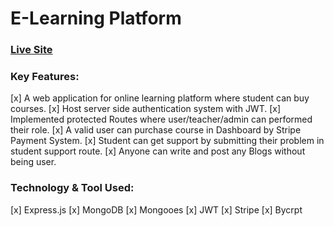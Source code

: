 # E-Learning Platform
### [Live Site](https://e-learning-server-omega.vercel.app/ "E-Learning Platform")

### Key Features:
[x]  A web application for online learning platform where student can buy courses.
[x]  Host server side authentication system with JWT.
[x]  Implemented protected Routes where user/teacher/admin can performed their role.
[x]  A valid user can purchase course in Dashboard by Stripe Payment System.
[x]  Student can get support by submitting their problem in student support route.
[x]  Anyone can write and post any Blogs without being user.

### Technology & Tool Used: 
[x] Express.js 
[x] MongoDB
[x] Mongooes
[x] JWT
[x] Stripe
[x] Bycrpt